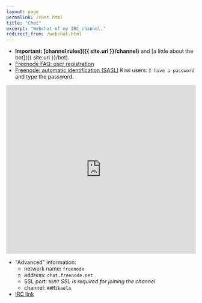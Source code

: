 ```yaml
---
layout: page
permalink: /chat.html
title: "Chat"
excerpt: "Webchat of my IRC channel."
redirect_from: /webchat.html
---
```


<!-- You must (usually) be registered to freenode IRC network for joining the
channel (in order to reduce spam).
* If you are registered, please write your registered nickname as Nickname
  and check the `I have a password` box and write your password to the
  `Password` box.
* If you aren't registered, don't check the box or type password, but
  instead type `/query nickserv` and type
  `register YOURPASSWORD you@example.org`. Check your email and copy-paste
  `VERIFY secretcode` from there and type `/join ##Mikaela` and you are on
  the channel and can use the above instructions next time. -->

* **Important: [channel rules]({{ site.url }}/channel)** and
[a little about the bot]({{ site.url }}/bot).
* [Freenode FAQ: user registration](https://freenode.net/faq.shtml#userregistration)
* [Freenode: automatic identification (SASL)](https://freenode.net/sasl)
  Kiwi users: `I have a password` and type the password.

<iframe src="https://kiwiirc.com/client/chat.freenode.net:+6697/##Mikaela" style="border:0; width:100%; height:450px;"></iframe>

* "Advanced" information:
    * network name: `freenode`
    * address: `chat.freenode.net`
    * SSL port: `6697` *SSL is required for joining the channel*
    * channel: `##Mikaela`
* [IRC link](ircs://chat.freenode.net:6697/##Mikaela)
